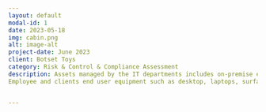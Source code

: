 ```yaml
---
layout: default
modal-id: 1
date: 2023-05-18
img: cabin.png
alt: image-alt
project-date: June 2023
client: Botset Toys
category: Risk & Control & Compliance Assessment
description: Assets managed by the IT departments includes on-premise equipment for in-office business needs.
Employee and clients end user equipment such as desktop, laptops, surface tablets and smartphones.  Peripherals like headsets, cables, keyboards, mices, docking stations, surveillance cameras and wires such as, RJ45, HDMIs, adpapters, display ports and USB-C.  Management of systems, software, administrative licenses and services in telecommunication network VoIP, customer database and cloud-base SentinelOne security.  Internet such as SHAW, Tbaytel, Starlink access.  Internal Network


---
```

